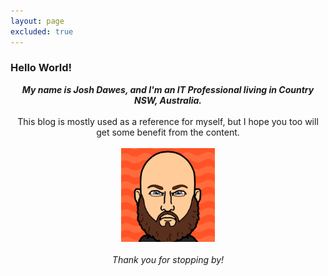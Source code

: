 ```yaml
---
layout: page
excluded: true
---
```

<h3>Hello World!</h3>
  
<div align="center">
<strong><i>My name is Josh Dawes, and I'm an IT Professional living in Country NSW, Australia.</i></strong>
<br>
<br>
This blog is mostly used as a reference for myself, but I hope you too will get some benefit from the content.
<br>
<div align="center">
<br>
<img src="/images/home.png" width="150" />
</div>
<br><i>Thank you for stopping by!</i></div>

